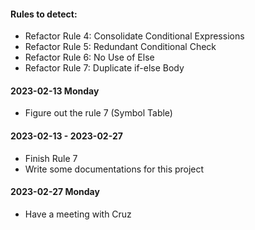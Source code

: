 #### Rules to detect:

* Refactor Rule 4: Consolidate Conditional Expressions
* Refactor Rule 5: Redundant Conditional Check
* Refactor Rule 6: No Use of Else
* Refactor Rule 7: Duplicate if-else Body

#### 2023-02-13 Monday

* Figure out the rule 7 (Symbol Table)

#### 2023-02-13 - 2023-02-27

* Finish Rule 7
* Write some documentations for this project

#### 2023-02-27 Monday

* Have a meeting with Cruz
